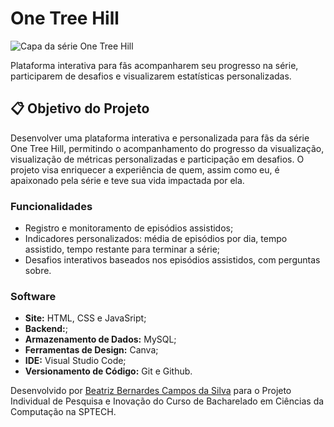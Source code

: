 # One Tree Hill 

![Capa da série One Tree Hill](https://cinebuzz.com.br/media/uploads/one_tree_hill_capa.jpg)

Plataforma interativa para fãs acompanharem seu progresso na série, participarem de desafios e visualizarem estatísticas personalizadas.

## 📋 Objetivo do Projeto

Desenvolver uma plataforma interativa e personalizada para fãs da série One Tree Hill, permitindo o acompanhamento do progresso da visualização, visualização de métricas personalizadas e participação em desafios. O projeto visa enriquecer a experiência de quem, assim como eu, é apaixonado pela série e teve sua vida impactada por ela.

### Funcionalidades

- Registro e monitoramento de episódios assistidos;
- Indicadores personalizados: média de episódios por dia, tempo assistido, tempo restante para terminar a série;
- Desafios interativos baseados nos episódios assistidos, com perguntas sobre.

### Software

- **Site:** HTML, CSS e JavaSript;
- **Backend:**;
- **Armazenamento de Dados:** MySQL;
- **Ferramentas de Design:** Canva;
- **IDE:** Visual Studio Code;
- **Versionamento de Código:** Git e Github.

Desenvolvido por [Beatriz Bernardes Campos da Silva](https://www.linkedin.com/in/beatrizbernardess) para o Projeto Individual de Pesquisa e Inovação do Curso de Bacharelado em Ciências da Computação na SPTECH. 

